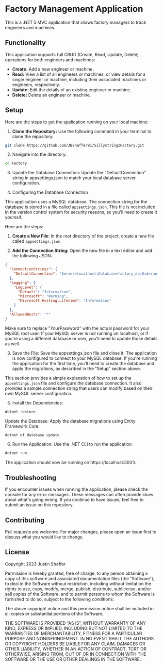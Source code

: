 # Factory Management Application

This is a .NET 5 MVC application that allows factory managers to track engineers and machines. 

## Functionality

This application supports full CRUD (Create, Read, Update, Delete) operations for both engineers and machines:

- **Create:** Add a new engineer or machine.
- **Read:** View a list of all engineers or machines, or view details for a single engineer or machine, including their associated machines or engineers, respectively.
- **Update:** Edit the details of an existing engineer or machine.
- **Delete:** Delete an engineer or machine.

## Setup

Here are the steps to get the application running on your local machine:

1. **Clone the Repository:** Use the following command in your terminal to clone the repository:
```bash
git clone https://github.com/JBShaffer91/SillystringzFactory.git
```
2. Navigate into the directory:
```bash
cd Factory
```
3. Update the Database Connection: Update the "DefaultConnection" string in appsettings.json to match your local database server configuration.

4. Configuring the Database Connection

This application uses a MySQL database. The connection string for the database is stored in a file called `appsettings.json`. This file is not included in the version control system for security reasons, so you'll need to create it yourself. 

Here are the steps:

1. **Create a New File:** In the root directory of the project, create a new file called `appsettings.json`.

2. **Add the Connection String:** Open the new file in a text editor and add the following JSON:

```json
{
  "ConnectionStrings": {
    "DefaultConnection": "Server=localhost;Database=factory_db;Uid=root;Pwd=YourPassword;"
  },
  "Logging": {
    "LogLevel": {
      "Default": "Information",
      "Microsoft": "Warning",
      "Microsoft.Hosting.Lifetime": "Information"
    }
  },
  "AllowedHosts": "*"
}
```
Make sure to replace "YourPassword" with the actual password for your MySQL root user. If your MySQL server is not running on localhost, or if you're using a different database or user, you'll need to update those details as well.

3. Save the File: Save the appsettings.json file and close it. The application is now configured to connect to your MySQL database. If you're running the application for the first time, you'll need to create the database and apply the migrations, as described in the "Setup" section above.

This section provides a simple explanation of how to set up the `appsettings.json` file and configure the database connection. It also provides a sample connection string that users can modify based on their own MySQL server configuration.

5. Install the Dependencies:

```bash
dotnet restore
```
Update the Database: Apply the database migrations using Entity Framework Core:
```bash
dotnet ef database update
```
6. Run the Application: Use the .NET CLI to run the application:
```bash
dotnet run
```
The application should now be running on https://localhost:5001/.

## Troubleshooting
If you encounter issues when running the application, please check the console for any error messages. These messages can often provide clues about what's going wrong. If you continue to have issues, feel free to submit an issue on this repository.

## Contributing
Pull requests are welcome. For major changes, please open an issue first to discuss what you would like to change.

## License
Copyright 2023 Justin Shaffer

Permission is hereby granted, free of charge, to any person obtaining a copy of this software and associated documentation files (the “Software”), to deal in the Software without restriction, including without limitation the rights to use, copy, modify, merge, publish, distribute, sublicense, and/or sell copies of the Software, and to permit persons to whom the Software is furnished to do so, subject to the following conditions:

The above copyright notice and this permission notice shall be included in all copies or substantial portions of the Software.

THE SOFTWARE IS PROVIDED “AS IS”, WITHOUT WARRANTY OF ANY KIND, EXPRESS OR IMPLIED, INCLUDING BUT NOT LIMITED TO THE WARRANTIES OF MERCHANTABILITY, FITNESS FOR A PARTICULAR PURPOSE AND NONINFRINGEMENT. IN NO EVENT SHALL THE AUTHORS OR COPYRIGHT HOLDERS BE LIABLE FOR ANY CLAIM, DAMAGES OR OTHER LIABILITY, WHETHER IN AN ACTION OF CONTRACT, TORT OR OTHERWISE, ARISING FROM, OUT OF OR IN CONNECTION WITH THE SOFTWARE OR THE USE OR OTHER DEALINGS IN THE SOFTWARE.
